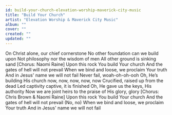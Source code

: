 ```yaml
---
id: build-your-church-elevation-worship-maverick-city-music
title: "Build Your Church"
artist: "Elevation Worship & Maverick City Music"
album: ""
cover: ""
created: ""
updated: ""
---
```


On Christ alone, our chief cornerstone
No other foundation can we build upon
Not philosophy nor the wisdom of men
All other ground is sinking sand
[Chorus: Naomi Raine]
Upon this rock You build Your church
And the gates of hell will not prevail
When we bind and loose, we proclaim Your truth
And in Jesus' name we will not fail
Never fail, woah-oh-oh-ooh
Oh, He’s building His church now, now, now, now, now
Crucified, raised up from the dead
Led captivity captive, it is finished
Oh, He gave us the keys, His authority
Now we are joint heirs to the praise of His glory, glory
[Chorus: Chris Brown & Naomi Raine]
Upon this rock You build Your church
And the gates of hell will not prеvail (No, no)
When we bind and loose, wе proclaim Your truth
And in Jesus' name we will not fail